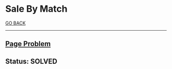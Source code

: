 # Sale By Match

[GO BACK](../README.md)

___

## [Page Problem](https://www.hackerrank.com/challenges/sock-merchant/problem?isFullScreen=true&h_l=interview&playlist_slugs%5B%5D=interview-preparation-kit&playlist_slugs%5B%5D=warmup)

## Status: SOLVED